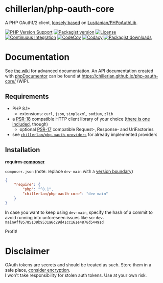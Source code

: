 # chillerlan/php-oauth-core
A PHP OAuth1/2 client, [loosely based](https://github.com/codemasher/PHPoAuthLib) on [Lusitanian/PHPoAuthLib](https://github.com/Lusitanian/PHPoAuthLib).

[![PHP Version Support][php-badge]][php]
[![Packagist version][packagist-badge]][packagist]
[![License][license-badge]][license]
[![Continuous Integration][gh-action-badge]][gh-action]
[![CodeCov][coverage-badge]][coverage]
[![Codacy][codacy-badge]][codacy]
[![Packagist downloads][downloads-badge]][downloads]

[php-badge]: https://img.shields.io/packagist/php-v/chillerlan/php-oauth-core?logo=php&color=8892BF
[php]: https://www.php.net/supported-versions.php
[packagist-badge]: https://img.shields.io/packagist/v/chillerlan/php-oauth-core.svg?logo=packagist
[packagist]: https://packagist.org/packages/chillerlan/php-oauth-core
[license-badge]: https://img.shields.io/github/license/chillerlan/php-oauth-core.svg
[license]: https://github.com/chillerlan/php-oauth-core/blob/main/LICENSE
[coverage-badge]: https://img.shields.io/codecov/c/github/chillerlan/php-oauth-core.svg?logo=codecov
[coverage]: https://codecov.io/github/chillerlan/php-oauth-core
[codacy-badge]: https://img.shields.io/codacy/grade/de971588f9a44f1a99e7bbd2a0737951?logo=codacy
[codacy]: https://www.codacy.com/gh/chillerlan/php-oauth-core/dashboard
[downloads-badge]: https://img.shields.io/packagist/dt/chillerlan/php-oauth-core.svg?logo=packagist
[downloads]: https://packagist.org/packages/chillerlan/php-oauth-core/stats
[gh-action-badge]: https://img.shields.io/github/actions/workflow/status/chillerlan/php-oauth-core/ci.yml?branch=main&logo=github
[gh-action]: https://github.com/chillerlan/php-oauth-core/actions/workflows/ci.yml?query=branch%3Amain

# Documentation
See [the wiki](https://github.com/chillerlan/php-oauth-core/wiki) for advanced documentation.
An API documentation created with [phpDocumentor](https://www.phpdoc.org/) can be found at https://chillerlan.github.io/php-oauth-core/ (WIP).

## Requirements
- PHP 8.1+
  - extensions: `curl`, `json`, `simplexml`, `sodium`, `zlib`
- a [PSR-18](https://www.php-fig.org/psr/psr-18/) compatible HTTP client library of your choice ([there is one included](https://github.com/chillerlan/php-httpinterface), though)
  - optional [PSR-17](https://www.php-fig.org/psr/psr-17/) compatible Request-, Response- and UriFactories
- see [`chillerlan/php-oauth-providers`](https://github.com/chillerlan/php-oauth-providers) for already implemented providers

## Installation
**requires [composer](https://getcomposer.org)**

`composer.json` (note: replace `dev-main` with a [version boundary](https://getcomposer.org/doc/articles/versions.md))
```json
{
	"require": {
		"php": "^8.1",
		"chillerlan/php-oauth-core": "dev-main"
	}
}
```
In case you want to keep using `dev-main`, specify the hash of a commit to avoid running into unforeseen issues like so: `dev-main#ff85785139b9531a6c29d41cc161e4878d54491d`

Profit!

# Disclaimer
OAuth tokens are secrets and should be treated as such. Store them in a safe place,
[consider encryption](http://php.net/manual/book.sodium.php). <br/>
I won't take responsibility for stolen auth tokens. Use at your own risk.
